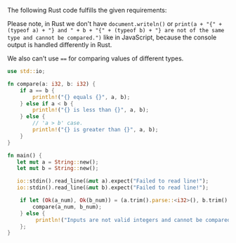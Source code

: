 The following Rust code fulfills the given requirements:

Please note, in Rust we don't have `document.writeln()` or `print(a + "{" + (typeof a) + "} and " + b + "{" + (typeof b) + "} are not of the same type and cannot be compared.")` like in JavaScript, because the console output is handled differently in Rust.

We also can't use `==` for comparing values of different types.
```rust
use std::io;

fn compare(a: i32, b: i32) {
    if a == b {
        println!("{} equals {}", a, b);
    } else if a < b {
        println!("{} is less than {}", a, b);
    } else { 
        // 'a > b' case.
        println!("{} is greater than {}", a, b);
    }
}

fn main() {
   let mut a = String::new();
   let mut b = String::new();

   io::stdin().read_line(&mut a).expect("Failed to read line!");
   io::stdin().read_line(&mut b).expect("Failed to read line!");

    if let (Ok(a_num), Ok(b_num)) = (a.trim().parse::<i32>(), b.trim().parse::<i32>()) { 
        compare(a_num, b_num);
    } else {
         println!("Inputs are not valid integers and cannot be compared.");
    };
}
```
